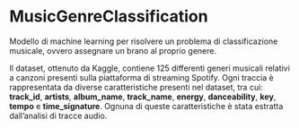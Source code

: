 # MusicGenreClassification

Modello di machine learning per risolvere un problema di classificazione musicale, ovvero assegnare un brano al proprio genere.

Il dataset, ottenuto da Kaggle, contiene 125 differenti generi musicali relativi a canzoni presenti sulla piattaforma di streaming Spotify. Ogni traccia è rappresentata da diverse caratteristiche presenti nel dataset, tra cui: **track_id**, **artists**, **album_name**, **track_name**, **energy**, **danceability**, **key**, **tempo** e **time_signature**. Ognuna di queste caratteristiche è stata estratta dall’analisi di tracce audio.
